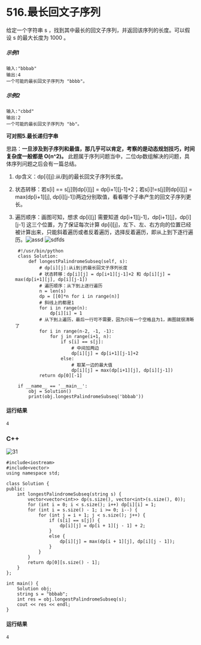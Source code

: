 # 516.最长回文子序列
给定一个字符串 s ，找到其中最长的回文子序列，并返回该序列的长度。可以假设 s 的最大长度为 1000 。

##### 示例1
    输入:"bbbab"
    输出:4
    一个可能的最长回文子序列为 "bbbb"。
##### 示例2
    输入:"cbbd"
    输出:2
    一个可能的最长回文子序列为 "bb"。

**可对照5.最长递归字串**

思路：**一旦涉及到子序列和最值，那几乎可以肯定，考察的是动态规划技巧，时间复杂度一般都是 O(n^2)。** 此题属于序列问题当中，二位dp数组解决的问题，具体序列问题之后会有一篇总结。

1. dp含义：dp[i][j]:从i到j的最长回文子序列长度。

2. 状态转移：若s[i] == s[j]则dp[i][j] = dp[i+1][j-1]+2；若s[i]!=s[j]则dp[i][j] = max(dp[i+1][j], dp[i][j-1])两边分别取值，看看哪个子串产生的回文子序列更长。

3. 遍历顺序：画图可知，想求 dp[i][j] 需要知道 dp[i+1][j-1]，dp[i+1][j]，dp[i][j-1] 这三个位置，为了保证每次计算 dp[i][j]，左下、左、右方向的位置已经被计算出来，只能斜着遍历或者反着遍历，选择反着遍历，即从上到下逐行遍历。![assd](https://github.com/CamWu-cyber/leetcode/blob/master/动态规划/1.JPG) ![sdfds](https://github.com/CamWu-cyber/leetcode/blob/master/%E5%8A%A8%E6%80%81%E8%A7%84%E5%88%92/2.JPG)

        #!/usr/bin/python
        class Solution:
            def longestPalindromeSubseq(self, s):
                # dp[i][j]:从i到j的最长回文子序列长度
                # 状态转移：dp[i][j] = dp[i+1][j-1]+2 和 dp[i][j] = max(dp[i+1][j], dp[i][j-1])
                # 遍历顺序：从下到上逐行遍历
                n = len(s)
                dp = [[0]*n for i in range(n)]
                # 斜线上的都是1
                for i in range(n):
                    dp[i][i] = 1
                # 从下到上遍历，最后一行可不需要，因为只有一个空格且为1，画图就很清晰了
                for i in range(n-2, -1, -1):
                    for j in range(i+1, n):
                        if s[i] == s[j]:
                            # 中间加两边
                            dp[i][j] = dp[i+1][j-1]+2
                        else:
                            # 取某一边的最大值
                            dp[i][j] = max(dp[i+1][j], dp[i][j-1])
                return dp[0][-1]

        if __name__ == '__main__':
            obj = Solution()
            print(obj.longestPalindromeSubseq('bbbab'))   

#### 运行结果
    4

### C++

![31](https://github.com/CamWu-cyber/leetcode/blob/master/%E5%8A%A8%E6%80%81%E8%A7%84%E5%88%92/31.png)

    #include<iostream>
    #include<vector>
    using namespace std;

    class Solution {
    public:
        int longestPalindromeSubseq(string s) {
            vector<vector<int>> dp(s.size(), vector<int>(s.size(), 0));
            for (int i = 0; i < s.size(); i++) dp[i][i] = 1;
            for (int i = s.size() - 1; i >= 0; i--) {
                for (int j = i + 1; j < s.size(); j++) {
                    if (s[i] == s[j]) {
                        dp[i][j] = dp[i + 1][j - 1] + 2;
                    }
                    else {
                        dp[i][j] = max(dp[i + 1][j], dp[i][j - 1]);
                    }
                }
            }
            return dp[0][s.size() - 1];
        }
    };

    int main() {
        Solution obj;
        string s = "bbbab";
        int res = obj.longestPalindromeSubseq(s);
        cout << res << endl;
    }

#### 运行结果
    4
